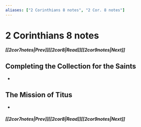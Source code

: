 ```yaml
---
aliases: ["2 Corinthians 8 notes", "2 Cor. 8 notes"]
---
```

# 2 Corinthians 8 notes
##### <span class=arrow-left></span>[[2cor7notes|Prev]]<span class=navigation-separator></span>[[2cor8|Read]]<span class=navigation-separator></span>[[2cor9notes|Next]]<span class=arrow-right></span>
## Completing the Collection for the Saints
- 
## The Mission of Titus
- 
##### <span class=arrow-left></span>[[2cor7notes|Prev]]<span class=navigation-separator></span>[[2cor8|Read]]<span class=navigation-separator></span>[[2cor9notes|Next]]<span class=arrow-right></span>